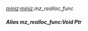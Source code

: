 _[miniz](../../modules/miniz/miniz-module.md):[miniz](../../modules/miniz/miniz-module.md).mz\_realloc\_func_
##### Alias mz\_realloc\_func:Void Ptr
